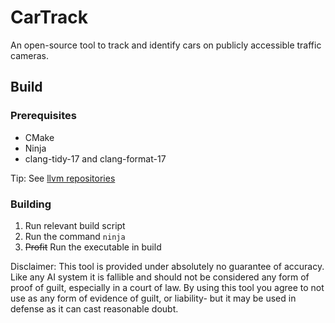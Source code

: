 # CarTrack
An open-source tool to track and identify cars on publicly accessible traffic cameras.

## Build

### Prerequisites
- CMake
- Ninja
- clang-tidy-17 and clang-format-17

Tip:
See [llvm repositories](https://apt.llvm.org/)


### Building

1. Run relevant build script
2. Run the command `ninja`
3. ~~Profit~~ Run the executable in build

Disclaimer:
This tool is provided under absolutely no guarantee of accuracy.  Like any AI system
it is fallible and should not be considered any form of proof of guilt, especially
in a court of law.  By using this tool you agree to not use as any form of evidence
of guilt, or liability- but it may be used in defense as it can cast reasonable doubt.